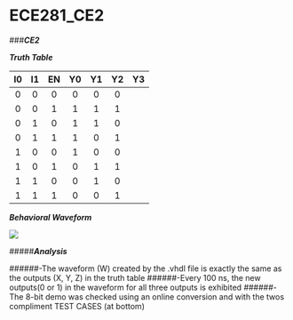 ECE281_CE2
==========

###__*CE2*__


__*Truth Table*__


|I0|I1|EN|Y0|Y1|Y2|Y3|
|:--:|:--:|:--:|:--:|:--:|:--:|:--:|
|0|0|0|0|0|0|
|0|0|1|1|1|1|
|0|1|0|1|1|0|
|0|1|1|1|0|1|
|1|0|0|1|0|0|
|1|0|1|0|1|1|
|1|1|0|0|1|0|
|1|1|1|0|0|1|



__*Behavioral Waveform*__


![](C:\Users\C16Dustin.Weisner\Documents\Xilinx\Decoder_Behavioral\BehavioralPic.GIF?raw=true)


#####__*Analysis*__


######-The waveform (W) created by the .vhdl file is exactly the same as the outputs (X, Y, Z) in the truth table
######-Every 100 ns, the new outputs(0 or 1) in the waveform for all three outputs is exhibited
######-The 8-bit demo was checked using an online conversion and with the twos compliment TEST CASES (at bottom)
